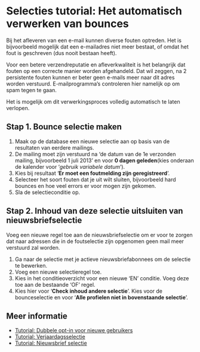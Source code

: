 # Selecties tutorial: Het automatisch verwerken van bounces

Bij het afleveren van een e-mail kunnen diverse fouten optreden. Het is
bijvoorbeeld mogelijk dat een e-mailadres niet meer bestaat, of omdat
het fout is geschreven (dus nooit bestaan heeft).

Voor een betere verzendreputatie en afleverkwaliteit is het belangrijk
dat fouten op een correcte manier worden afgehandeld. Dat wil zeggen, na
2 persistente fouten kunnen er beter geen e-mails meer naar dit adres
worden verstuurd. E-mailprogramma’s controleren hier namelijk op om spam
tegen te gaan.

Het is mogelijk om dit verwerkingsproces volledig automatisch te laten
verlopen.

Stap 1. Bounce selectie maken
-----------------------------

1.  Maak op de database een nieuwe selectie aan op basis van
    de resultaten van eerdere mailings.
2.  De mailing moet zijn verstuurd na ‘de datum van de 1e verzonden
    mailing, bijvoorbeeld 1 juli 2013’ en voor **0 dagen geleden**(kies
    onderaan de kalender voor ‘*gebruik variabele datum*’).
4.  Kies bij resultaat ‘**Er moet een foutmelding zijn geregistreerd**’.
5.  Selecteer het soort fouten dat je uit wilt sluiten, bijvoorbeeld hard 
    bounces en hoe veel errors er voor mogen zijn gekomen.
6.  Sla de selectieconditie op.

Stap 2. Inhoud van deze selectie uitsluiten van nieuwsbriefselectie
-------------------------------------------------------------------

Voeg een nieuwe regel toe aan de nieuwsbriefselectie om er voor te
zorgen dat naar adressen die in de foutselectie zijn opgenomen geen mail
meer verstuurd zal worden.

1.  Ga naar de selectie met je actieve nieuwsbriefabonnees om de
    selectie te bewerken.
2.  Voeg een nieuwe selectieregel toe.
3.  Kies in het conditieoverzicht voor een nieuwe ‘EN’ conditie. Voeg
    deze toe aan de bestaande ‘OF’ regel.
4.  Kies hier voor ‘**Check inhoud andere selectie**’. Kies voor de
    bounceselectie en voor ‘**Alle profielen niet in bovenstaande
    selectie**’.
    
## Meer informatie

* [Tutorial: Dubbele opt-in voor nieuwe gebruikers](./create-a-double-optin-for-new-subscribers)
* [Tutorial: Verjaardagsselectie](./how-to-create-a-birthday-selection)
* [Tutorial: Nieuwsbrief selectie](./create-a-mailing-list)
